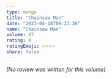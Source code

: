 ```yaml
---
type: manga
title: "Chainsaw Man"
date: "2023-04-18T09:23:26"
name: "Chainsaw Man"
volume: 47
rating: 4
ratingEmoji: ⭐️⭐️⭐️⭐️
share: false
---
```


*[No review was written for this volume]*
